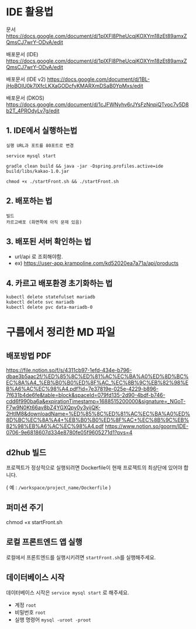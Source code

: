 # IDE 활용법

문서
https://docs.google.com/document/d/1pIXFl8PheUcqjKOXYm18zEt89amxZQmsCJ7wrY-ODvA/edit

배포문서 (IDE)
https://docs.google.com/document/d/1pIXFl8PheUcqjKOXYm18zEt89amxZQmsCJ7wrY-ODvA/edit

배포문서 (IDE v2)
https://docs.google.com/document/d/1BL-jHoBOIU0k7lXfcLKXaGODcfyKMARXmDSaB0YpMxs/edit

배포문서 (DKOS)
https://docs.google.com/document/d/1cJFWNyhv6rJYsFzNnpiQTvoc7v5D8b2T_4PROdyLv7g/edit

## 1. IDE에서 실행하는법
```text
실행 URL과 포트를 80포트로 변경
```

```text
service mysql start
```

```text
gradle clean build && java -jar -Dspring.profiles.active=ide build/libs/kakao-1.0.jar
```

```text
chmod +x ./startFront.sh && ./startFront.sh
```

## 2.  배포하는 법
```text
빌드
카르고배포 (화면쪽에 아직 문제 있음)
```

## 3. 배포된 서버 확인하는 법
- url/api 로 조회해야함.
- ex) https://user-app.krampoline.com/kd52020ea7a71a/api/products

## 4. 카르고 배포환경 초기화하는 법
```text
kubectl delete statefulset mariadb
kubectl delete svc mariadb
kubectl delete pvc data-mariadb-0
```

# 구름에서 정리한 MD 파일

## 배포방법 PDF
https://file.notion.so/f/s/4311cb97-1efd-434e-b796-dbae3b5aac2f/%ED%85%8C%ED%81%AC%EC%BA%A0%ED%8D%BC%EC%8A%A4_%EB%B0%B0%ED%8F%AC_%EC%8B%9C%EB%82%98%EB%A6%AC%EC%98%A4.pdf?id=7e37819e-025e-4229-b896-7f631b4de6fe&table=block&spaceId=079fd135-2d90-4bdf-b746-cdd6f990ba6a&expirationTimestamp=1688515200000&signature=_NGoT-F7w9N0Kt66av8bZ4YGXQpy0y3yijQK-2HtIM8&downloadName=%ED%85%8C%ED%81%AC%EC%BA%A0%ED%8D%BC%EC%8A%A4+%EB%B0%B0%ED%8F%AC+%EC%8B%9C%EB%82%98%EB%A6%AC%EC%98%A4.pdf
https://www.notion.so/goorm/IDE-0706-9e6818607d334e8780fe05f9605271d1?pvs=4

## d2hub 빌드
프로젝트가 정상적으로 실행되려면 Dockerfile이 현재 프로젝트의 최상단에 있어야 합니다.

( 예 : `/workspace/project_name/Dockerfile` )

## 퍼미션 주기
chmod +x startFront.sh

## 로컬 프론트엔드 앱 실행
로컬에서 프론트엔드를 실행시키려면 `startFront.sh`를 실행해주세요.

## 데이터베이스 시작
데이터베이스 시작은 `service mysql start` 로 해주세요.
- 계정 `root`
- 비밀번호 `root`
- 실행 명령어 `mysql -uroot -proot`
